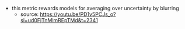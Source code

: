 - this metric rewards models for averaging over uncertainty by blurring
	- source: https://youtu.be/PD1v5PCJs_o?si=ud0FjTnMlmREpTMd&t=2341